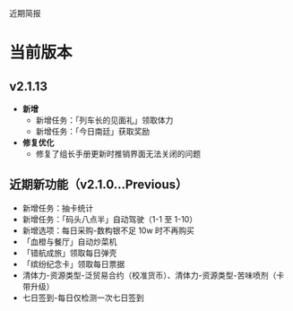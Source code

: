 近期简报

# 当前版本

## v2.1.13

- **新增**
  - 新增任务：「列车长的见面礼」领取体力
  - 新增任务：「今日南廷」获取奖励
- **修复优化**
  - 修复了组长手册更新时推销界面无法关闭的问题

## 近期新功能（v2.1.0...Previous）

- 新增任务：抽卡统计
- 新增任务：「码头八点半」自动驾驶（1-1 至 1-10）
- 新增选项：每日采购-数构银不足 10w 时不再购买
- 「血橙与餐厅」自动炒菜机
- 「错航成旅」领取每日弹壳
- 「缤纷纪念卡」领取每日票据
- 清体力-资源类型-泛贸易合约（校准货币）、清体力-资源类型-苦味喷剂（卡带升级）
- 七日签到-每日仅检测一次七日签到
